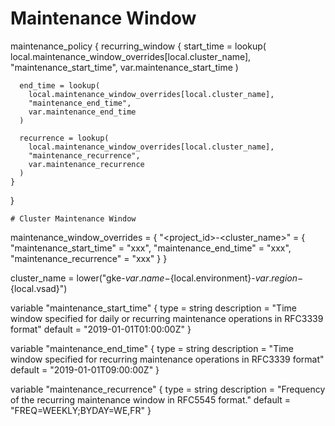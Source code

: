   # Maintenance Window
  maintenance_policy {
    recurring_window {
      start_time = lookup(
        local.maintenance_window_overrides[local.cluster_name],
        "maintenance_start_time",
        var.maintenance_start_time
      )

      end_time = lookup(
        local.maintenance_window_overrides[local.cluster_name],
        "maintenance_end_time",
        var.maintenance_end_time
      )

      recurrence = lookup(
        local.maintenance_window_overrides[local.cluster_name],
        "maintenance_recurrence",
        var.maintenance_recurrence
      )
    }
  }
  
  
    # Cluster Maintenance Window
  maintenance_window_overrides = {
    "<project_id>-<cluster_name>" = {
      "maintenance_start_time" = "xxx",
      "maintenance_end_time"    = "xxx",
      "maintenance_recurrence"  = "xxx"
    }
  }


  cluster_name                            = lower("gke-${var.name}-${local.environment}-${var.region}-${local.vsad}")


variable "maintenance_start_time" {
  type        = string
  description = "Time window specified for daily or recurring maintenance operations in RFC3339 format"
  default     = "2019-01-01T01:00:00Z"
}

variable "maintenance_end_time" {
  type        = string
  description = "Time window specified for recurring maintenance operations in RFC3339 format"
  default     = "2019-01-01T09:00:00Z"
}

variable "maintenance_recurrence" {
  type        = string
  description = "Frequency of the recurring maintenance window in RFC5545 format."
  default     = "FREQ=WEEKLY;BYDAY=WE,FR"
}